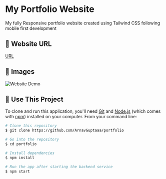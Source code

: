 # My Portfolio Website

My fully Responsive portfolio website created using Tailwind CSS following mobile first development

## 📌 Website URL
<a href="#" alt="Portfolio Website URL">
    URL
</a>

## 📌 Images

<img src="./readme/Demo.gif" alt="Website Demo">

## 📌 Use This Project

To clone and run this application, you'll need [Git](https://git-scm.com) and [Node.js](https://nodejs.org/en/download/) (which comes with [npm](http://npmjs.com)) installed on your computer. From your command line:

```bash
# Clone this repository
$ git clone https://github.com/ArnavGuptaaa/portfolio

# Go into the repository
$ cd portfolio

# Install dependencies
$ npm install

# Run the app after starting the backend service
$ npm start
```
